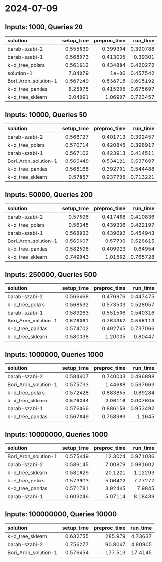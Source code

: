 # 2024-07-09

## Inputs: 1000, Queries 20

| solution             |   setup_time |   preproc_time |   run_time |
|:---------------------|-------------:|---------------:|-----------:|
| barab-szabi-2        |     0.555839 |       0.399304 |   0.390788 |
| barab-szabi-1        |     0.568073 |       0.413035 |   0.39301  |
| k-d_tree_polars      |     0.561612 |       0.434884 |   0.420272 |
| solution-1           |     7.84079  |       1e-06    |   0.457542 |
| Bori_Aron_solution-1 |     0.567249 |       0.538715 |   0.605192 |
| k-d_tree_pandas      |     8.25975  |       0.415205 |   0.675697 |
| k-d_tree_sklearn     |     3.04091  |       1.06907  |   0.723457 |

## Inputs: 10000, Queries 50

| solution             |   setup_time |   preproc_time |   run_time |
|:---------------------|-------------:|---------------:|-----------:|
| barab-szabi-2        |     0.566727 |       0.401713 |   0.392457 |
| k-d_tree_polars      |     0.570714 |       0.420845 |   0.398917 |
| barab-szabi-1        |     0.567102 |       0.423913 |   0.414511 |
| Bori_Aron_solution-1 |     0.566448 |       0.534121 |   0.537697 |
| k-d_tree_pandas      |     0.568166 |       0.392701 |   0.544488 |
| k-d_tree_sklearn     |     0.57857  |       0.937705 |   0.713221 |

## Inputs: 50000, Queries 200

| solution             |   setup_time |   preproc_time |   run_time |
|:---------------------|-------------:|---------------:|-----------:|
| barab-szabi-2        |     0.57596  |       0.417468 |   0.410836 |
| k-d_tree_polars      |     0.56345  |       0.439336 |   0.422197 |
| barab-szabi-1        |     0.568933 |       0.439692 |   0.454943 |
| Bori_Aron_solution-1 |     0.569697 |       0.57739  |   0.526615 |
| k-d_tree_pandas      |     0.582598 |       0.409923 |   0.64954  |
| k-d_tree_sklearn     |     0.749943 |       1.01562  |   0.765728 |

## Inputs: 250000, Queries 500

| solution             |   setup_time |   preproc_time |   run_time |
|:---------------------|-------------:|---------------:|-----------:|
| barab-szabi-2        |     0.566468 |       0.476976 |   0.447475 |
| k-d_tree_polars      |     0.568532 |       0.573533 |   0.528957 |
| barab-szabi-1        |     0.583263 |       0.551506 |   0.540316 |
| Bori_Aron_solution-1 |     0.576061 |       0.764357 |   0.555113 |
| k-d_tree_pandas      |     0.574702 |       0.492745 |   0.737066 |
| k-d_tree_sklearn     |     0.580338 |       1.20035  |   0.80447  |

## Inputs: 1000000, Queries 1000

| solution             |   setup_time |   preproc_time |   run_time |
|:---------------------|-------------:|---------------:|-----------:|
| barab-szabi-2        |     0.584407 |       0.740033 |   0.496898 |
| Bori_Aron_solution-1 |     0.575733 |       1.44688  |   0.597663 |
| k-d_tree_polars      |     0.572428 |       0.883855 |   0.89284  |
| k-d_tree_sklearn     |     0.576344 |       2.06116  |   0.907605 |
| barab-szabi-1        |     0.576066 |       0.886158 |   0.953492 |
| k-d_tree_pandas      |     0.567849 |       0.758993 |   1.1645   |

## Inputs: 10000000, Queries 1000

| solution             |   setup_time |   preproc_time |   run_time |
|:---------------------|-------------:|---------------:|-----------:|
| Bori_Aron_solution-1 |     0.575449 |       12.3024  |   0.971036 |
| barab-szabi-2        |     0.589145 |        7.00879 |   0.981602 |
| k-d_tree_sklearn     |     0.581629 |       20.1221  |   1.12293  |
| k-d_tree_polars      |     0.573903 |        5.06422 |   7.77277  |
| k-d_tree_pandas      |     0.571781 |        3.92445 |   7.9845   |
| barab-szabi-1        |     0.603246 |        5.07114 |   8.18439  |

## Inputs: 100000000, Queries 10000

| solution             |   setup_time |   preproc_time |   run_time |
|:---------------------|-------------:|---------------:|-----------:|
| k-d_tree_sklearn     |     0.632755 |       285.979  |    4.73637 |
| barab-szabi-2        |     0.756277 |        90.8047 |    4.80905 |
| Bori_Aron_solution-1 |     0.576454 |       177.513  |   17.4145  |